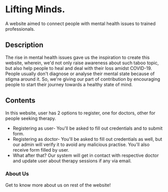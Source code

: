 # Lifting Minds.
 A website aimed to connect people with mental health issues to trained professionals.
## Description ##
The rise in mental health issues gave us the inspiration to create this website, wherein, we'd not only raise awareness about such taboo topic, but also help people to heal and deal with their loss amidst COVID-19. People usually don't diagnose or analyse their mental state because of stigma around it. So, we're giving our part of contribution by encouraging people to start their journey towards a healthy state of mind. 
## Contents ##
In this website, user has 2 options to register, one for doctors, other for people seeking therapy. 
* Registering as user-
  You'll be asked to fill out credentials and to submit form.
* Registering as doctor-
  You'll be asked to fill out credentials as well, but our admin will verify it to avoid any malicious practise. You'll also receive form filled by user.
* What after that?
  Our system will get in contact with respective doctor and update user about therapy sessions if any via email.
### About Us ###
Get to know more about us on rest of the website!
